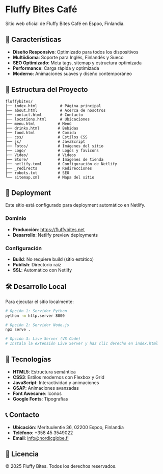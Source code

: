 # Fluffy Bites Café

Sitio web oficial de Fluffy Bites Café en Espoo, Finlandia.

## 🌟 Características

- **Diseño Responsivo**: Optimizado para todos los dispositivos
- **Multiidioma**: Soporte para Inglés, Finlandés y Sueco
- **SEO Optimizado**: Meta tags, sitemap y estructura optimizada
- **Performance**: Carga rápida y optimizada
- **Moderno**: Animaciones suaves y diseño contemporáneo

## 📁 Estructura del Proyecto

```
fluffybites/
├── index.html          # Página principal
├── about.html          # Acerca de nosotros
├── contact.html        # Contacto
├── locations.html      # Ubicaciones
├── menu.html          # Menú
├── drinks.html        # Bebidas
├── food.html          # Comida
├── css/               # Estilos CSS
├── js/                # JavaScript
├── Fotos/             # Imágenes del sitio
├── Logo/              # Logos y favicons
├── Video/             # Videos
├── Store/             # Imágenes de tienda
├── netlify.toml       # Configuración de Netlify
├── _redirects         # Redirecciones
├── robots.txt         # SEO
└── sitemap.xml        # Mapa del sitio
```

## 🚀 Deployment

Este sitio está configurado para deployment automático en Netlify.

### Dominio
- **Producción**: https://fluffybites.net
- **Desarrollo**: Netlify preview deployments

### Configuración
- **Build**: No requiere build (sitio estático)
- **Publish**: Directorio raíz
- **SSL**: Automático con Netlify

## 🛠️ Desarrollo Local

Para ejecutar el sitio localmente:

```bash
# Opción 1: Servidor Python
python -m http.server 8000

# Opción 2: Servidor Node.js
npx serve .

# Opción 3: Live Server (VS Code)
# Instala la extensión Live Server y haz clic derecho en index.html
```

## 📱 Tecnologías

- **HTML5**: Estructura semántica
- **CSS3**: Estilos modernos con Flexbox y Grid
- **JavaScript**: Interactividad y animaciones
- **GSAP**: Animaciones avanzadas
- **Font Awesome**: Iconos
- **Google Fonts**: Tipografías

## 📞 Contacto

- **Ubicación**: Merituulentie 36, 02200 Espoo, Finlandia
- **Teléfono**: +358 45 3549022
- **Email**: info@nordicglobe.fi

## 📄 Licencia

© 2025 Fluffy Bites. Todos los derechos reservados.